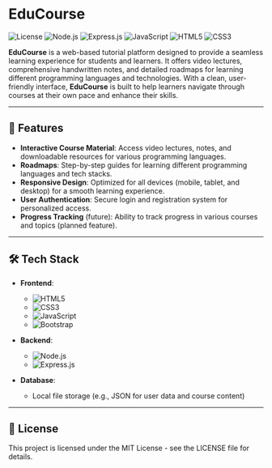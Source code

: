 # EduCourse

![License](https://img.shields.io/badge/license-MIT-blue)
![Node.js](https://img.shields.io/badge/Node.js-v16.14.0-green)
![Express.js](https://img.shields.io/badge/Express.js-v4.17.1-orange)
![JavaScript](https://img.shields.io/badge/JavaScript-ES6-yellow)
![HTML5](https://img.shields.io/badge/HTML5-v5-orange)
![CSS3](https://img.shields.io/badge/CSS3-v3-blue)

**EduCourse** is a web-based tutorial platform designed to provide a seamless learning experience for students and learners. It offers video lectures, comprehensive handwritten notes, and detailed roadmaps for learning different programming languages and technologies. With a clean, user-friendly interface, **EduCourse** is built to help learners navigate through courses at their own pace and enhance their skills.

---

## 🚀 Features

- **Interactive Course Material**: Access video lectures, notes, and downloadable resources for various programming languages.
- **Roadmaps**: Step-by-step guides for learning different programming languages and tech stacks.
- **Responsive Design**: Optimized for all devices (mobile, tablet, and desktop) for a smooth learning experience.
- **User Authentication**: Secure login and registration system for personalized access.
- **Progress Tracking** (future): Ability to track progress in various courses and topics (planned feature).

---

## 🛠️ Tech Stack

- **Frontend**:  
  - ![HTML5](https://img.shields.io/badge/HTML5-v5-orange)
  - ![CSS3](https://img.shields.io/badge/CSS3-v3-blue)
  - ![JavaScript](https://img.shields.io/badge/JavaScript-ES6-yellow)
  - ![Bootstrap](https://img.shields.io/badge/Bootstrap-v5.0-blue)

- **Backend**:  
  - ![Node.js](https://img.shields.io/badge/Node.js-v16.14.0-green)
  - ![Express.js](https://img.shields.io/badge/Express.js-v4.17.1-orange)

- **Database**:  
  - Local file storage (e.g., JSON for user data and course content)

---

## 📝 License  
This project is licensed under the MIT License - see the LICENSE file for details.
